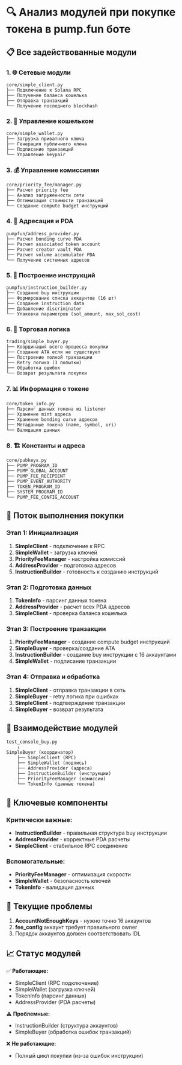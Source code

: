 # 🔍 Анализ модулей при покупке токена в pump.fun боте

## 📋 Все задействованные модули

### 1. 🌐 **Сетевые модули**
```
core/simple_client.py
├── Подключение к Solana RPC
├── Получение баланса кошелька
├── Отправка транзакций
└── Получение последнего blockhash
```

### 2. 🔑 **Управление кошельком**
```
core/simple_wallet.py
├── Загрузка приватного ключа
├── Генерация публичного ключа
├── Подписание транзакций
└── Управление keypair
```

### 3. 💰 **Управление комиссиями**
```
core/priority_fee/manager.py
├── Расчет priority fee
├── Анализ загруженности сети
├── Оптимизация стоимости транзакций
└── Создание compute budget инструкций
```

### 4. 📍 **Адресация и PDA**
```
pumpfun/address_provider.py
├── Расчет bonding curve PDA
├── Расчет associated token account
├── Расчет creator vault PDA
├── Расчет volume accumulator PDA
└── Получение системных адресов
```

### 5. 🔧 **Построение инструкций**
```
pumpfun/instruction_builder.py
├── Создание buy инструкции
├── Формирование списка аккаунтов (16 шт)
├── Создание instruction data
├── Добавление discriminator
└── Упаковка параметров (sol_amount, max_sol_cost)
```

### 6. 🛒 **Торговая логика**
```
trading/simple_buyer.py
├── Координация всего процесса покупки
├── Создание ATA если не существует
├── Построение полной транзакции
├── Retry логика (3 попытки)
├── Обработка ошибок
└── Возврат результата покупки
```

### 7. 📊 **Информация о токене**
```
core/token_info.py
├── Парсинг данных токена из listener
├── Хранение mint адреса
├── Хранение bonding curve адресов
├── Метаданные токена (name, symbol, uri)
└── Валидация данных
```

### 8. 🏗️ **Константы и адреса**
```
core/pubkeys.py
├── PUMP_PROGRAM_ID
├── PUMP_GLOBAL_ACCOUNT
├── PUMP_FEE_RECIPIENT
├── PUMP_EVENT_AUTHORITY
├── TOKEN_PROGRAM_ID
├── SYSTEM_PROGRAM_ID
└── PUMP_FEE_CONFIG_ACCOUNT
```

## 🔄 Поток выполнения покупки

### Этап 1: Инициализация
1. **SimpleClient** - подключение к RPC
2. **SimpleWallet** - загрузка ключей
3. **PriorityFeeManager** - настройка комиссий
4. **AddressProvider** - подготовка адресов
5. **InstructionBuilder** - готовность к созданию инструкций

### Этап 2: Подготовка данных
1. **TokenInfo** - парсинг данных токена
2. **AddressProvider** - расчет всех PDA адресов
3. **SimpleClient** - проверка баланса кошелька

### Этап 3: Построение транзакции
1. **PriorityFeeManager** - создание compute budget инструкций
2. **SimpleBuyer** - проверка/создание ATA
3. **InstructionBuilder** - создание buy инструкции с 16 аккаунтами
4. **SimpleWallet** - подписание транзакции

### Этап 4: Отправка и обработка
1. **SimpleClient** - отправка транзакции в сеть
2. **SimpleBuyer** - retry логика при ошибках
3. **SimpleClient** - подтверждение транзакции
4. **SimpleBuyer** - возврат результата

## 🔗 Взаимодействие модулей

```
test_console_buy.py
    ↓
SimpleBuyer (координатор)
    ├── SimpleClient (RPC)
    ├── SimpleWallet (подпись)
    ├── AddressProvider (адреса)
    ├── InstructionBuilder (инструкции)
    ├── PriorityFeeManager (комиссии)
    └── TokenInfo (данные токена)
```

## 🎯 Ключевые компоненты

### Критически важные:
- **InstructionBuilder** - правильная структура buy инструкции
- **AddressProvider** - корректные PDA расчеты
- **SimpleClient** - стабильное RPC соединение

### Вспомогательные:
- **PriorityFeeManager** - оптимизация скорости
- **SimpleWallet** - безопасность ключей
- **TokenInfo** - валидация данных

## 🚨 Текущие проблемы

1. **AccountNotEnoughKeys** - нужно точно 16 аккаунтов
2. **fee_config** аккаунт требует правильного owner
3. Порядок аккаунтов должен соответствовать IDL

## 📈 Статус модулей

✅ **Работающие:**
- SimpleClient (RPC подключение)
- SimpleWallet (загрузка ключей)
- TokenInfo (парсинг данных)
- AddressProvider (PDA расчеты)

⚠️ **Проблемные:**
- InstructionBuilder (структура аккаунтов)
- SimpleBuyer (обработка ошибок транзакций)

❌ **Не работающие:**
- Полный цикл покупки (из-за ошибок инструкции)
